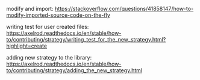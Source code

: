 modify and import:
https://stackoverflow.com/questions/41858147/how-to-modify-imported-source-code-on-the-fly

writing test for user created files:
https://axelrod.readthedocs.io/en/stable/how-to/contributing/strategy/writing_test_for_the_new_strategy.html?highlight=create

adding new strategy to the library: 
https://axelrod.readthedocs.io/en/stable/how-to/contributing/strategy/adding_the_new_strategy.html
